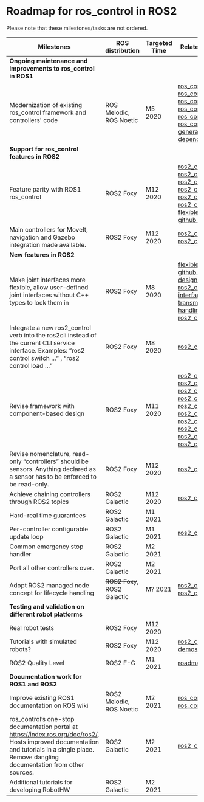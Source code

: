 # Roadmap for ros_control in ROS2

Please note that these milestones/tasks are not ordered.

| Milestones  | ROS distribution | Targeted Time | Related issues, PRs |
| ------------- | ------------- | ------------- | ------------- |
| **Ongoing maintenance and improvements to ros_control in ROS1** | | | |
| Modernization of existing ros_control framework and controllers' code  | ROS Melodic, ROS Noetic  | M5 2020 | [ros_control#403](https://github.com/ros-controls/ros_control/issues/403), [ros_control#407](https://github.com/ros-controls/ros_control/issues/407), [ros_controllers#380](https://github.com/ros-controls/ros_controllers/pull/380), [ros_control#420](https://github.com/ros-controls/ros_control/issues/420), [ros_control#449](https://github.com/ros-controls/ros_control/issues/449) [ros_controllers#513 general package dependency cleanup](https://github.com/ros-controls/ros_controllers/issues/513)|
| **Support for ros_control features in ROS2** | | | |
| Feature parity with ROS1 ros_control  | ROS2 Foxy | M12 2020 | [ros2_control#21](https://github.com/ros-controls/ros2_control/issues/21), [ros2_control#23](https://github.com/ros-controls/ros2_control/issues/23), [ros2_control#24](https://github.com/ros-controls/ros2_control/issues/24), [ros2_control#26](https://github.com/ros-controls/ros2_control/issues/26), [ros2_control#41](https://github.com/ros-controls/ros2_control/issues/41), [ros2_control#33](https://github.com/ros-controls/ros2_control/issues/33), [flexible joint states github project](https://github.com/orgs/ros-controls/projects/2) |
| Main controllers for MoveIt, navigation and Gazebo integration made available. | ROS2 Foxy | M12 2020 | [ros2_control#25](https://github.com/ros-controls/ros2_control/issues/25), [ros2_controllers#9](https://github.com/ros-controls/ros2_controllers/issues/9) |
| **New features in ROS2** | | | |
| Make joint interfaces more flexible, allow user-defined joint interfaces without C++ types to lock them in | ROS2 Foxy | M8 2020| [flexible joint states github project](https://github.com/orgs/ros-controls/projects/2),  [design doc](https://github.com/ros-controls/roadmap/blob/master/design_drafts/flexible_joint_states_msg.md), [ros2_control joint interfaces](https://github.com/ros-controls/ros2_control/pull/223/), [transmission handling project](https://github.com/orgs/ros-controls/projects/4), [ros2_control#134](https://github.com/ros-controls/ros2_control/pull/134)|
| Integrate a new ros2_control verb into the ros2cli instead of the current CLI service interface. Examples: “ros2 control switch ...” , “ros2 control load ...” | ROS2 Foxy | M8 2020 | [ros2_control#29](https://github.com/ros-controls/ros2_control/issues/29) |
| Revise framework with component-based design | ROS2 Foxy | M11 2020 | [ros2_control#147](https://github.com/ros-controls/ros2_control/issues/147), [ros2_control#164](https://github.com/ros-controls/ros2_control/issues/164), [ros2_control#164](https://github.com/ros-controls/ros2_control/issues/164), [ros2_control#201](https://github.com/ros-controls/ros2_control/issues/201), [ros2_control#203](https://github.com/ros-controls/ros2_control/issues/203), [ros2_control#207](https://github.com/ros-controls/ros2_control/issues/207), [ros2_control#224](https://github.com/ros-controls/ros2_control/issues/224), [ros2_control#216](https://github.com/ros-controls/ros2_control/issues/216), [ros2_control#234](https://github.com/ros-controls/ros2_control/issues/234), [ros2_control#236](https://github.com/ros-controls/ros2_control/issues/236) |
| Revise nomenclature, read-only “controllers” should be sensors. Anything declared as a sensor has to be enforced to be read-only. | ROS2 Foxy | M12 2020| [ros2_controllers#110](https://github.com/ros-controls/ros2_controllers/issues/110) |
| Achieve chaining controllers through ROS2 topics | ROS2 Galactic | M12 2020 | [ros2_control#30](https://github.com/ros-controls/ros2_control/issues/30) |
| Hard-real time guarantees | ROS2 Galactic | M1 2021 |
| Per-controller configurable update loop | ROS2 Galactic | M1 2021 | [ros2_control#31](https://github.com/ros-controls/ros2_control/issues/31) |
| Common emergency stop handler | ROS2 Galactic | M2 2021 | |
| Port all other controllers over. | ROS2 Galactic | M2 2021 |
| Adopt ROS2 managed node concept for lifecycle handling | ~~ROS2 Foxy~~, ROS2 Galactic | M? 2021 | [ros2_control#43](https://github.com/ros-controls/ros2_control/issues/43), [ros2_control#266](https://github.com/ros-controls/ros2_control/issues/266) |
| **Testing and validation on different robot platforms** | | | |
| Real robot tests | ROS2 Foxy | M12 2020 | |
| Tutorials with simulated robots? | ROS2 Foxy | M12 2020 | [ros2_control_demos](https://github.com/ros-controls/ros2_control_demos), [demos github project](https://github.com/orgs/ros-controls/projects/1) |
| ROS2 Quality Level | ROS2 F-G | M1 2021 | [roadmap#20](https://github.com/ros-controls/roadmap/issues/20) |
| **Documentation work for ROS1 and ROS2** | | | |
| Improve existing ROS1 documentation on ROS wiki | ROS2 Melodic, ROS Noetic | M2 2021 | [ros_control#457](https://github.com/ros-controls/ros_control/pull/457), [ros_control#433](https://github.com/ros-controls/ros_control/pull/433) |
| ros_control’s one-stop documentation portal at https://index.ros.org/doc/ros2/. Hosts improved documentation and tutorials in a single place. Remove dangling documentation from other sources. | ROS2 Galactic | M2 2021 | [ros2_control#22](https://github.com/ros-controls/ros2_control/issues/22) |
| Additional tutorials for developing RobotHW | ROS2 Galactic | M2 2021 | |

